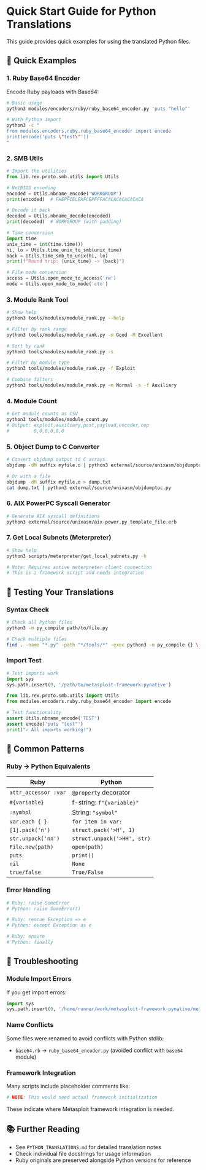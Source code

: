 # Quick Start Guide for Python Translations

This guide provides quick examples for using the translated Python files.

## 🚀 Quick Examples

### 1. Ruby Base64 Encoder

Encode Ruby payloads with Base64:

```bash
# Basic usage
python3 modules/encoders/ruby/ruby_base64_encoder.py 'puts "hello"'

# With Python import
python3 -c "
from modules.encoders.ruby.ruby_base64_encoder import encode
print(encode('puts \"test\"'))
"
```

### 2. SMB Utils

```python
# Import the utilities
from lib.rex.proto.smb.utils import Utils

# NetBIOS encoding
encoded = Utils.nbname_encode('WORKGROUP')
print(encoded)  # FHEPFCELEHFCEPFFFACACACACACACACA

# Decode it back
decoded = Utils.nbname_decode(encoded)
print(decoded)  # WORKGROUP (with padding)

# Time conversion
import time
unix_time = int(time.time())
hi, lo = Utils.time_unix_to_smb(unix_time)
back = Utils.time_smb_to_unix(hi, lo)
print(f"Round trip: {unix_time} -> {back}")

# File mode conversion
access = Utils.open_mode_to_access('rw')
mode = Utils.open_mode_to_mode('cto')
```

### 3. Module Rank Tool

```bash
# Show help
python3 tools/modules/module_rank.py --help

# Filter by rank range
python3 tools/modules/module_rank.py -m Good -M Excellent

# Sort by rank
python3 tools/modules/module_rank.py -s

# Filter by module type
python3 tools/modules/module_rank.py -f Exploit

# Combine filters
python3 tools/modules/module_rank.py -m Normal -s -f Auxiliary
```

### 4. Module Count

```bash
# Get module counts as CSV
python3 tools/modules/module_count.py
# Output: exploit,auxiliary,post,payload,encoder,nop
#         0,0,0,0,0,0
```

### 5. Object Dump to C Converter

```bash
# Convert objdump output to C arrays
objdump -dM suffix myfile.o | python3 external/source/unixasm/objdumptoc.py

# Or with a file
objdump -dM suffix myfile.o > dump.txt
cat dump.txt | python3 external/source/unixasm/objdumptoc.py
```

### 6. AIX PowerPC Syscall Generator

```bash
# Generate AIX syscall definitions
python3 external/source/unixasm/aix-power.py template_file.erb
```

### 7. Get Local Subnets (Meterpreter)

```bash
# Show help
python3 scripts/meterpreter/get_local_subnets.py -h

# Note: Requires active meterpreter client connection
# This is a framework script and needs integration
```

## 📝 Testing Your Translations

### Syntax Check
```bash
# Check all Python files
python3 -m py_compile path/to/file.py

# Check multiple files
find . -name "*.py" -path "*/tools/*" -exec python3 -m py_compile {} \;
```

### Import Test
```python
# Test imports work
import sys
sys.path.insert(0, '/path/to/metasploit-framework-pynative')

from lib.rex.proto.smb.utils import Utils
from modules.encoders.ruby.ruby_base64_encoder import encode

# Test functionality
assert Utils.nbname_encode('TEST')
assert encode('puts "test"')
print("✓ All imports working!")
```

## 🔧 Common Patterns

### Ruby → Python Equivalents

| Ruby | Python |
|------|--------|
| `attr_accessor :var` | `@property` decorator |
| `#{variable}` | f-string: `f"{variable}"` |
| `:symbol` | String: `"symbol"` |
| `var.each { }` | `for item in var:` |
| `[1].pack('n')` | `struct.pack('>H', 1)` |
| `str.unpack('nn')` | `struct.unpack('>HH', str)` |
| `File.new(path)` | `open(path)` |
| `puts` | `print()` |
| `nil` | `None` |
| `true/false` | `True/False` |

### Error Handling

```python
# Ruby: raise SomeError
# Python: raise SomeError()

# Ruby: rescue Exception => e
# Python: except Exception as e

# Ruby: ensure
# Python: finally
```

## 🐛 Troubleshooting

### Module Import Errors

If you get import errors:
```python
import sys
sys.path.insert(0, '/home/runner/work/metasploit-framework-pynative/metasploit-framework-pynative')
```

### Name Conflicts

Some files were renamed to avoid conflicts with Python stdlib:
- `base64.rb` → `ruby_base64_encoder.py` (avoided conflict with `base64` module)

### Framework Integration

Many scripts include placeholder comments like:
```python
# NOTE: This would need actual framework initialization
```

These indicate where Metasploit framework integration is needed.

## 📚 Further Reading

- See `PYTHON_TRANSLATIONS.md` for detailed translation notes
- Check individual file docstrings for usage information
- Ruby originals are preserved alongside Python versions for reference
